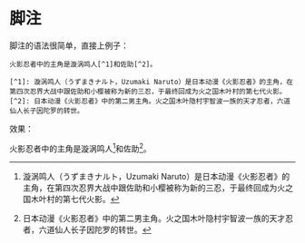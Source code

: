 # 脚注
脚注的语法很简单，直接上例子：

```
火影忍者中的主角是漩涡鸣人[^1]和佐助[^2]。

[^1]: 漩涡鸣人（うずまきナルト，Uzumaki Naruto）是日本动漫《火影忍者》的主角，在第四次忍界大战中跟佐助和小樱被称为新的三忍，于最终回成为火之国木叶村的第七代火影。
[^2]: 日本动漫《火影忍者》中的第二男主角。火之国木叶隐村宇智波一族的天才忍者，六道仙人长子因陀罗的转世。
```

效果：

火影忍者中的主角是漩涡鸣人[^1]和佐助[^2]。


[^1]: 漩涡鸣人（うずまきナルト，Uzumaki Naruto）是日本动漫《火影忍者》的主角，在第四次忍界大战中跟佐助和小樱被称为新的三忍，于最终回成为火之国木叶村的第七代火影。
[^2]: 日本动漫《火影忍者》中的第二男主角。火之国木叶隐村宇智波一族的天才忍者，六道仙人长子因陀罗的转世。
